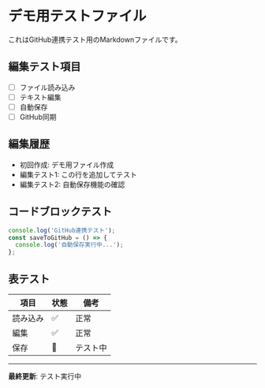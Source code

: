 # デモ用テストファイル

これはGitHub連携テスト用のMarkdownファイルです。

## 編集テスト項目

- [ ] ファイル読み込み
- [ ] テキスト編集
- [ ] 自動保存
- [ ] GitHub同期

## 編集履歴

- 初回作成: デモ用ファイル作成
- 編集テスト1: この行を追加してテスト
- 編集テスト2: 自動保存機能の確認

## コードブロックテスト

```javascript
console.log('GitHub連携テスト');
const saveToGitHub = () => {
  console.log('自動保存実行中...');
};
```

## 表テスト

| 項目 | 状態 | 備考 |
|------|------|------|
| 読み込み | ✅ | 正常 |
| 編集 | ✅ | 正常 |
| 保存 | 🔄 | テスト中 |

---

**最終更新**: テスト実行中